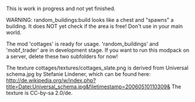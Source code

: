 This is work in progress and not yet finished.

WARNING: random_buildings:build looks like a chest and "spawns" a building. It does NOT yet check if the area is free! Don't use in your main world.

The mod 'cottages' is ready for usage.
'random_buildings' and 'mobf_trader' are in development stage. If you want to run this modpack on a server, delete these two subfolders for now!

The texture cottages/textures/cottages_slate.png is derived from Universal schema.jpg by Stefanie Lindener, which can be found here: http://de.wikipedia.org/w/index.php?title=Datei:Universal_schema.jpg&filetimestamp=20060510110309& The texture is CC-by-sa 2.0/de.

